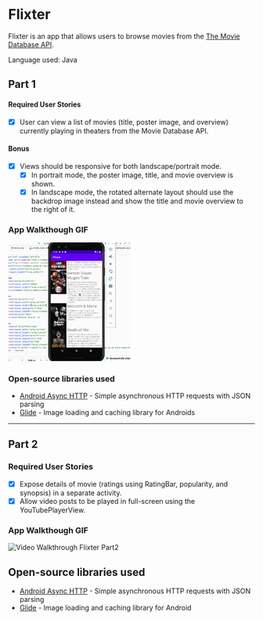# Flixter
Flixter is an app that allows users to browse movies from the [The Movie Database API](http://docs.themoviedb.apiary.io/#).

Language used: Java

## Part 1

#### Required User Stories
- [x] User can view a list of movies (title, poster image, and overview) currently playing in theaters from the Movie Database API.

#### Bonus
- [x] Views should be responsive for both landscape/portrait mode.
   - [x] In portrait mode, the poster image, title, and movie overview is shown.
   - [x] In landscape mode, the rotated alternate layout should use the backdrop image instead and show the title and movie overview to the right of it.

### App Walkthough GIF
<img src='flixter1_walkthrough.gif' title='Video Walkthrough Flixter Part1' width=250><br>


### Open-source libraries used
- [Android Async HTTP](https://github.com/codepath/CPAsyncHttpClient) - Simple asynchronous HTTP requests with JSON parsing
- [Glide](https://github.com/bumptech/glide) - Image loading and caching library for Androids

------------------------------------

## Part 2

### Required User Stories

- [x] Expose details of movie (ratings using RatingBar, popularity, and synopsis) in a separate activity.
- [x] Allow video posts to be played in full-screen using the YouTubePlayerView.

### App Walkthough GIF
<img src='flixter2_walkthrough.gif' title='Video Walkthrough Flixter Part2' width=250><br>

## Open-source libraries used
- [Android Async HTTP](https://github.com/codepath/CPAsyncHttpClient) - Simple asynchronous HTTP requests with JSON parsing
- [Glide](https://github.com/bumptech/glide) - Image loading and caching library for Android

